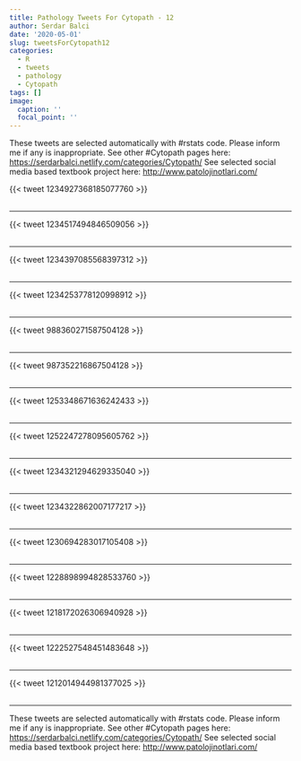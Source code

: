 ```yaml
---
title: Pathology Tweets For Cytopath - 12
author: Serdar Balci
date: '2020-05-01'
slug: tweetsForCytopath12
categories:
  - R
  - tweets
  - pathology
  - Cytopath
tags: []
image:
  caption: ''
  focal_point: ''
---
```



These tweets are selected automatically with #rstats code. Please inform me if any is inappropriate.
See other #Cytopath pages here: https://serdarbalci.netlify.com/categories/Cytopath/ 
See selected social media based textbook project here: http://www.patolojinotlari.com/

{{< tweet 1234927368185077760 >}}
<br>
<br>
<hr>
{{< tweet 1234517494846509056 >}}
<br>
<br>
<hr>
{{< tweet 1234397085568397312 >}}
<br>
<br>
<hr>
{{< tweet 1234253778120998912 >}}
<br>
<br>
<hr>
{{< tweet 988360271587504128 >}}
<br>
<br>
<hr>
{{< tweet 987352216867504128 >}}
<br>
<br>
<hr>
{{< tweet 1253348671636242433 >}}
<br>
<br>
<hr>
{{< tweet 1252247278095605762 >}}
<br>
<br>
<hr>
{{< tweet 1234321294629335040 >}}
<br>
<br>
<hr>
{{< tweet 1234322862007177217 >}}
<br>
<br>
<hr>
{{< tweet 1230694283017105408 >}}
<br>
<br>
<hr>
{{< tweet 1228898994828533760 >}}
<br>
<br>
<hr>
{{< tweet 1218172026306940928 >}}
<br>
<br>
<hr>
{{< tweet 1222527548451483648 >}}
<br>
<br>
<hr>
{{< tweet 1212014944981377025 >}}
<br>
<br>
<hr>


These tweets are selected automatically with #rstats code. Please inform me if any is inappropriate.
See other #Cytopath pages here: https://serdarbalci.netlify.com/categories/Cytopath/ 
See selected social media based textbook project here: http://www.patolojinotlari.com/
